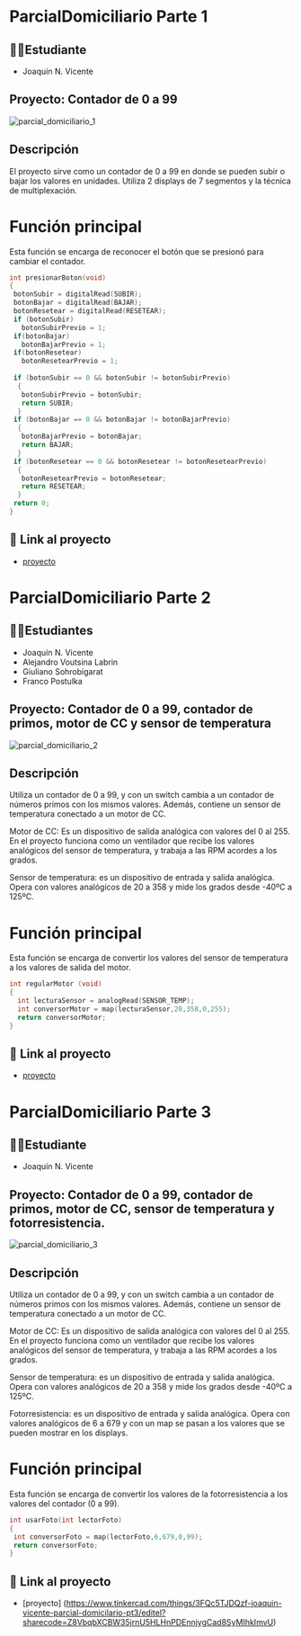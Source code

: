# ParcialDomiciliario Parte 1


## 🧑‍🎓Estudiante
- Joaquín N. Vicente

## Proyecto: Contador de 0 a 99
![parcial_domiciliario_1](https://github.com/JoacoVic/ParcialDomiciliario1/assets/133211768/0439fcaa-f1b0-4a4a-bfa5-1a292e0bb46b)


## Descripción
El proyecto sirve como un contador de 0 a 99 en donde se pueden subir o bajar los valores en unidades. Utiliza 2 displays de 7 segmentos y la técnica de multiplexación.

# Función principal
Esta función se encarga de reconocer el botón que se presionó para cambiar el contador.

```C
int presionarBoton(void)
{
 botonSubir = digitalRead(SUBIR);
 botonBajar = digitalRead(BAJAR);
 botonResetear = digitalRead(RESETEAR);
 if (botonSubir)
   botonSubirPrevio = 1;
 if(botonBajar)
   botonBajarPrevio = 1;
 if(botonResetear)
   botonResetearPrevio = 1;
 
 if (botonSubir == 0 && botonSubir != botonSubirPrevio)
  {
   botonSubirPrevio = botonSubir;
   return SUBIR;
  }
 if (botonBajar == 0 && botonBajar != botonBajarPrevio)
  {
   botonBajarPrevio = botonBajar;
   return BAJAR;
  }
 if (botonResetear == 0 && botonResetear != botonResetearPrevio)
  {
   botonResetearPrevio = botonResetear;
   return RESETEAR;
  }
 return 0;
}
```

## 🤖 Link al proyecto
- [proyecto](https://www.tinkercad.com/things/6vzLoPOFNS7-parcial-domiciliario-spd-joaquin-vicente/editel?sharecode=amWLb_-UNT1qJ1Hg_kgoauOPl_ppTlKQK9IMiE71BLw)

 # ParcialDomiciliario Parte 2


## 🧑‍🎓Estudiantes
- Joaquín N. Vicente
- Alejandro Voutsina Labrin
- Giuliano Sohrobigarat
- Franco Postulka

## Proyecto: Contador de 0 a 99, contador de primos, motor de CC y sensor de temperatura
![parcial_domiciliario_2](https://github.com/JoacoVic/ParcialSPD/assets/133211768/d620e3de-f196-413b-9ff5-3818b6bbd493)



## Descripción
Utiliza un contador de 0 a 99, y con un switch cambia a un contador de números primos con los mismos valores. Además, contiene un sensor de temperatura conectado a un motor de CC.

Motor de  CC: Es un dispositivo de salida analógica con valores del 0 al 255. En el proyecto funciona como un ventilador que recibe los valores analógicos del sensor de temperatura, y trabaja a las RPM acordes a los grados.

Sensor de temperatura: es un dispositivo de entrada y salida analógica. Opera con valores analógicos de 20 a 358 y mide los grados desde -40ºC a 125ºC.

# Función principal
Esta función se encarga de convertir los valores del sensor de temperatura a los valores de salida del motor.

```C
int regularMotor (void)
{
  int lecturaSensor = analogRead(SENSOR_TEMP);
  int conversorMotor = map(lecturaSensor,20,358,0,255);
  return conversorMotor;
}
```

## 🤖 Link al proyecto
- [proyecto](https://www.tinkercad.com/things/bVRktkgejMV-joaquin-vicente-parcial-domiciliario-pt2/editel?sharecode=v7iE9aN0HpZUkJF9r5OwmTeatPfppz05aS0kyVHgAnU)

# ParcialDomiciliario Parte 3


## 🧑‍🎓Estudiante
- Joaquín N. Vicente

## Proyecto: Contador de 0 a 99, contador de primos, motor de CC, sensor de temperatura y fotorresistencia.
![parcial_domiciliario_3](https://github.com/JoacoVic/ParcialSPD/assets/133211768/acf5a1fa-b418-4d12-a57d-a3d08cc6dc86)



## Descripción
Utiliza un contador de 0 a 99, y con un switch cambia a un contador de números primos con los mismos valores. Además, contiene un sensor de temperatura conectado a un motor de CC.

Motor de  CC: Es un dispositivo de salida analógica con valores del 0 al 255. En el proyecto funciona como un ventilador que recibe los valores analógicos del sensor de temperatura, y trabaja a las RPM acordes a los grados.

Sensor de temperatura: es un dispositivo de entrada y salida analógica. Opera con valores analógicos de 20 a 358 y mide los grados desde -40ºC a 125ºC.

Fotorresistencia: es un dispositivo de entrada y salida analógica. Opera con valores analógicos de 6 a 679 y con un map se pasan a los valores que se pueden mostrar en los displays.

# Función principal
Esta función se encarga de convertir los valores de la fotorresistencia a los valores del contador (0 a 99).

```C
int usarFoto(int lectorFoto)
{
 int conversorFoto = map(lectorFoto,6,679,0,99);
 return conversorFoto;
}
```

## 🤖 Link al proyecto
- [proyecto] (https://www.tinkercad.com/things/3FQc5TJDQzf-joaquin-vicente-parcial-domicilario-pt3/editel?sharecode=Z8VbqbXCBW35jrnU5HLHnPDEnnjygCad8SyMIhkImvU)

